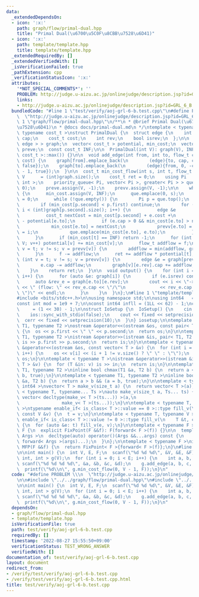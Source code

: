 ```yaml
---
data:
  _extendedDependsOn:
  - icon: ':x:'
    path: graph/flow/primal-dual.hpp
    title: "Primal Dual(\u6700\u5C0F\u8CBB\u7528\u6D41)"
  - icon: ':x:'
    path: template/template.hpp
    title: template/template.hpp
  _extendedRequiredBy: []
  _extendedVerifiedWith: []
  _isVerificationFailed: true
  _pathExtension: cpp
  _verificationStatusIcon: ':x:'
  attributes:
    '*NOT_SPECIAL_COMMENTS*': ''
    PROBLEM: http://judge.u-aizu.ac.jp/onlinejudge/description.jsp?id=GRL_6_B
    links:
    - http://judge.u-aizu.ac.jp/onlinejudge/description.jsp?id=GRL_6_B
  bundledCode: "#line 1 \"test/verify/aoj-grl-6-b.test.cpp\"\n#define PROBLEM \\\n\
    \  \"http://judge.u-aizu.ac.jp/onlinejudge/description.jsp?id=GRL_6_B\"\n\n#line\
    \ 1 \"graph/flow/primal-dual.hpp\"\n/**\n * @brief Primal Dual(\u6700\u5C0F\u8CBB\
    \u7528\u6D41)\n * @docs docs/primal-dual.md\n */\ntemplate < typename flow_t,\
    \ typename cost_t >\nstruct PrimalDual {\n  struct edge {\n    int to;\n    flow_t\
    \ cap;\n    cost_t cost;\n    int rev;\n    bool isrev;\n  };\n\n  vector< vector<\
    \ edge > > graph;\n  vector< cost_t > potential, min_cost;\n  vector< int > prevv,\
    \ preve;\n  const cost_t INF;\n\n  PrimalDual(int V): graph(V), INF(numeric_limits<\
    \ cost_t >::max()) {}\n\n  void add_edge(int from, int to, flow_t cap, cost_t\
    \ cost) {\n    graph[from].emplace_back(\n        (edge){to, cap, cost, (int)graph[to].size(),\
    \ false});\n    graph[to].emplace_back(\n        (edge){from, 0, -cost, (int)graph[from].size()\
    \ - 1, true});\n  }\n\n  cost_t min_cost_flow(int s, int t, flow_t f) {\n    int\
    \ V      = (int)graph.size();\n    cost_t ret = 0;\n    using Pi   = pair< cost_t,\
    \ int >;\n    priority_queue< Pi, vector< Pi >, greater< Pi > > que;\n    potential.assign(V,\
    \ 0);\n    preve.assign(V, -1);\n    prevv.assign(V, -1);\n\n    while (f > 0)\
    \ {\n      min_cost.assign(V, INF);\n      que.emplace(0, s);\n      min_cost[s]\
    \ = 0;\n      while (!que.empty()) {\n        Pi p = que.top();\n        que.pop();\n\
    \        if (min_cost[p.second] < p.first) continue;\n        for (int i = 0;\
    \ i < (int)graph[p.second].size(); i++) {\n          edge &e         = graph[p.second][i];\n\
    \          cost_t nextCost = min_cost[p.second] + e.cost +\n              potential[p.second]\
    \ - potential[e.to];\n          if (e.cap > 0 && min_cost[e.to] > nextCost) {\n\
    \            min_cost[e.to] = nextCost;\n            prevv[e.to] = p.second, preve[e.to]\
    \ = i;\n            que.emplace(min_cost[e.to], e.to);\n          }\n        }\n\
    \      }\n      if (min_cost[t] == INF) return -1;\n      for (int v = 0; v <\
    \ V; v++) potential[v] += min_cost[v];\n      flow_t addflow = f;\n      for (int\
    \ v = t; v != s; v = prevv[v]) {\n        addflow = min(addflow, graph[prevv[v]][preve[v]].cap);\n\
    \      }\n      f -= addflow;\n      ret += addflow * potential[t];\n      for\
    \ (int v = t; v != s; v = prevv[v]) {\n        edge &e = graph[prevv[v]][preve[v]];\n\
    \        e.cap -= addflow;\n        graph[v][e.rev].cap += addflow;\n      }\n\
    \    }\n    return ret;\n  }\n\n  void output() {\n    for (int i = 0; i < graph.size();\
    \ i++) {\n      for (auto &e: graph[i]) {\n        if (e.isrev) continue;\n  \
    \      auto &rev_e = graph[e.to][e.rev];\n        cout << i << \"->\" << e.to\
    \ << \" (flow: \" << rev_e.cap << \"/\"\n             << rev_e.cap + e.cap <<\
    \ \")\" << endl;\n      }\n    }\n  }\n};\n#line 1 \"template/template.hpp\"\n\
    #include <bits/stdc++.h>\n\nusing namespace std;\n\nusing int64   = long long;\n\
    const int mod = 1e9 + 7;\n\nconst int64 infll = (1LL << 62) - 1;\nconst int inf\
    \     = (1 << 30) - 1;\n\nstruct IoSetup {\n  IoSetup() {\n    cin.tie(nullptr);\n\
    \    ios::sync_with_stdio(false);\n    cout << fixed << setprecision(10);\n  \
    \  cerr << fixed << setprecision(10);\n  }\n} iosetup;\n\ntemplate < typename\
    \ T1, typename T2 >\nostream &operator<<(ostream &os, const pair< T1, T2 > &p)\
    \ {\n  os << p.first << \" \" << p.second;\n  return os;\n}\n\ntemplate < typename\
    \ T1, typename T2 >\nistream &operator>>(istream &is, pair< T1, T2 > &p) {\n \
    \ is >> p.first >> p.second;\n  return is;\n}\n\ntemplate < typename T >\nostream\
    \ &operator<<(ostream &os, const vector< T > &v) {\n  for (int i = 0; i < (int)v.size();\
    \ i++) {\n    os << v[i] << (i + 1 != v.size() ? \" \" : \"\");\n  }\n  return\
    \ os;\n}\n\ntemplate < typename T >\nistream &operator>>(istream &is, vector<\
    \ T > &v) {\n  for (T &in: v) is >> in;\n  return is;\n}\n\ntemplate < typename\
    \ T1, typename T2 >\ninline bool chmax(T1 &a, T2 b) {\n  return a < b && (a =\
    \ b, true);\n}\n\ntemplate < typename T1, typename T2 >\ninline bool chmin(T1\
    \ &a, T2 b) {\n  return a > b && (a = b, true);\n}\n\ntemplate < typename T =\
    \ int64 >\nvector< T > make_v(size_t a) {\n  return vector< T >(a);\n}\n\ntemplate\
    \ < typename T, typename... Ts >\nauto make_v(size_t a, Ts... ts) {\n  return\
    \ vector< decltype(make_v< T >(ts...)) >(a,\n                                \
    \                make_v< T >(ts...));\n}\n\ntemplate < typename T, typename V\
    \ >\ntypename enable_if< is_class< T >::value == 0 >::type fill_v(\n    T &t,\
    \ const V &v) {\n  t = v;\n}\n\ntemplate < typename T, typename V >\ntypename\
    \ enable_if< is_class< T >::value != 0 >::type fill_v(\n    T &t, const V &v)\
    \ {\n  for (auto &e: t) fill_v(e, v);\n}\n\ntemplate < typename F >\nstruct FixPoint:\
    \ F {\n  explicit FixPoint(F &&f): F(forward< F >(f)) {}\n\n  template < typename...\
    \ Args >\n  decltype(auto) operator()(Args &&...args) const {\n    return F::operator()(*this,\
    \ forward< Args >(args)...);\n  }\n};\n\ntemplate < typename F >\ninline decltype(auto)\
    \ MFP(F &&f) {\n  return FixPoint< F >{forward< F >(f)};\n}\n#line 6 \"test/verify/aoj-grl-6-b.test.cpp\"\
    \n\nint main() {\n  int V, E, F;\n  scanf(\"%d %d %d\", &V, &E, &F);\n  PrimalDual<\
    \ int, int > g(V);\n  for (int i = 0; i < E; i++) {\n    int a, b, c, d;\n   \
    \ scanf(\"%d %d %d %d\", &a, &b, &c, &d);\n    g.add_edge(a, b, c, d);\n  }\n\
    \  printf(\"%d\\n\", g.min_cost_flow(0, V - 1, F));\n}\n"
  code: "#define PROBLEM \\\n  \"http://judge.u-aizu.ac.jp/onlinejudge/description.jsp?id=GRL_6_B\"\
    \n\n#include \"../../graph/flow/primal-dual.hpp\"\n#include \"../../template/template.hpp\"\
    \n\nint main() {\n  int V, E, F;\n  scanf(\"%d %d %d\", &V, &E, &F);\n  PrimalDual<\
    \ int, int > g(V);\n  for (int i = 0; i < E; i++) {\n    int a, b, c, d;\n   \
    \ scanf(\"%d %d %d %d\", &a, &b, &c, &d);\n    g.add_edge(a, b, c, d);\n  }\n\
    \  printf(\"%d\\n\", g.min_cost_flow(0, V - 1, F));\n}\n"
  dependsOn:
  - graph/flow/primal-dual.hpp
  - template/template.hpp
  isVerificationFile: true
  path: test/verify/aoj-grl-6-b.test.cpp
  requiredBy: []
  timestamp: '2022-08-27 15:55:50+09:00'
  verificationStatus: TEST_WRONG_ANSWER
  verifiedWith: []
documentation_of: test/verify/aoj-grl-6-b.test.cpp
layout: document
redirect_from:
- /verify/test/verify/aoj-grl-6-b.test.cpp
- /verify/test/verify/aoj-grl-6-b.test.cpp.html
title: test/verify/aoj-grl-6-b.test.cpp
---
```

